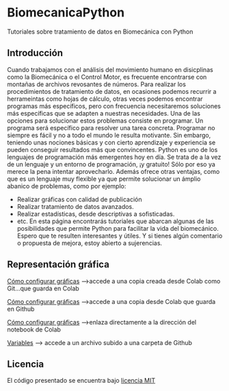 # BiomecanicaPython
Tutoriales sobre tratamiento de datos en Biomecánica con Python

## Introducción
Cuando trabajamos con el análisis del movimiento humano en disicplinas como la Biomecánica o el Control Motor, es frecuente encontrarse con montañas de archivos revosantes de números. Para realizar los procedimientos de tratamiento de datos, en ocasiones podemos recurrir a herrameintas como hojas de cálculo, otras veces podemos encontrar programas más específicos, pero con frecuencia necesitaremos soluciones más específicas que se adapten a nuestras necesidades.
Una de las opciones para solucionar estos problemas consiste en programar. Un programa será específico para resolver una tarea concreta. Programar no siempre es fácil y no a todo el mundo le resulta motivante. Sin embargo, teniendo unas nociones básicas y con cierto aprendizaje y experiencia se pueden conseguir resultados más que convincentes.
Python es uno de los lenguajes de programación más emergentes hoy en día. Se trata de a la vez de un lenguaje y un entorno de programación, ¡y gratuito! Sólo por eso ya merece la pena intentar aprovecharlo. Además ofrece otras ventajas, como que es un lenguaje muy flexible ya que permite solucionar un ámplio abanico de problemas, como por ejemplo:
  - Realizar gráficas con calidad de publicación
  - Realizar tratamiento de datos avanzados.
  - Realizar estadísticas, desde descriptivas a sofisticadas.
  - etc.
En esta página encontrarás tutoriales que abarcan algunas de las posibilidades que permite Python para facilitar la vida del biomecánico. Espero que te resulten interesantes y útiles.
Y si tienes algún comentario o propuesta de mejora, estoy abierto a sujerencias.


## Representación gráfica
[Cómo configurar gráficas](https://colab.research.google.com/gist/joselvira/801ea1b4c7f0616cf917663abf9d6ba2/4-1-tipos-de-graficas-basicas.ipynb) -->accede a una copia creada desde Colab como Git...que guarda en Colab

[Cómo configurar gráficas](https://github.com/joselvira/BiomecanicaPython/blob/master/4_1_Tipos_de_graficas_basicas.ipynb) -->accede a una copia desde Colab que guarda en Github

[Cómo configurar gráficas](https://colab.research.google.com/drive/1_rtgMQ9Y75cAeH1TFhZU2FyeJbxjQNYJ) -->enlaza directamente a la dirección del notebook de Colab

[Variables](https://github.com/joselvira/BiomecanicaPython/blob/master/Notebooks/3.1-Tipos%20de%20variables.ipynb) --> accede a un archivo subido a una carpeta de Github

## Licencia
El código presentado se encuentra bajo [licencia MIT](https://opensource.org/licenses/mit-license.php)
